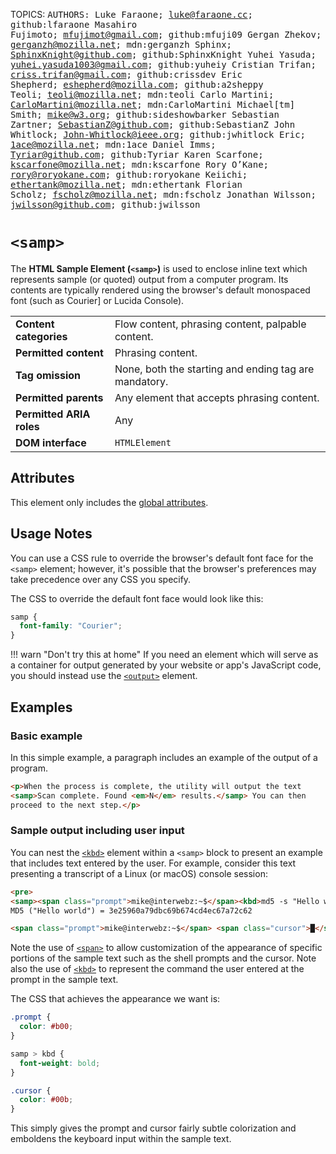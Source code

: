 TOPICS: <samp>
AUTHORS: Luke Faraone; luke@faraone.cc; github:lfaraone
         Masahiro Fujimoto; mfujimot@gmail.com; github:mfuji09
         Gergan Zhekov; gerganzh@mozilla.net; mdn:gerganzh
         Sphinx; SphinxKnight@github.com; github:SphinxKnight
         Yuhei Yasuda; yuhei.yasuda1003@gmail.com; github:yuheiy
         Cristian Trifan; criss.trifan@gmail.com; github:crissdev
         Eric Shepherd; eshepherd@mozilla.com; github:a2sheppy
         Teoli; teoli@mozilla.net; mdn:teoli
         Carlo Martini; CarloMartini@mozilla.net; mdn:CarloMartini
         Michael[tm] Smith; mike@w3.org; github:sideshowbarker
         Sebastian Zartner; SebastianZ@github.com; github:SebastianZ
         John Whitlock; John-Whitlock@ieee.org; github:jwhitlock
         Eric; 1ace@mozilla.net; mdn:1ace
         Daniel Imms; Tyriar@github.com; github:Tyriar
         Karen Scarfone; kscarfone@mozilla.net; mdn:kscarfone
         Rory O’Kane; rory@roryokane.com; github:roryokane
         Keiichi; ethertank@mozilla.net; mdn:ethertank
         Florian Scholz; fscholz@mozilla.net; mdn:fscholz
         Jonathan Wilsson; jwilsson@github.com; github:jwilsson

# `<samp>`

The **HTML Sample Element (`<samp>`)** is used to enclose inline text which represents sample
(or quoted) output from a computer program. Its contents are typically rendered using the browser's
default monospaced font (such as Courier] or Lucida Console).

|  |  |
| :-- | :-- |
| **Content categories** | Flow content, phrasing content, palpable content. |
| **Permitted content** | Phrasing content.|
| **Tag omission** | None, both the starting and ending tag are mandatory. |
| **Permitted parents** | Any element that accepts phrasing content. |
| **Permitted ARIA roles** | Any |
| **DOM interface** | `HTMLElement` |

## Attributes

This element only includes the [global attributes](https://wiki.developer.mozilla.org/en-US/docs/HTML/Global_attributes).

## Usage Notes

You can use a CSS rule to override the browser's default font face for the `<samp>` element; however,
it's possible that the browser's preferences may take precedence over any CSS you specify.

The CSS to override the default font face would look like this:

```css
samp {
  font-family: "Courier";
}
```

!!! warn "Don't try this at home"
    If you need an element which will serve as a container for output generated by your website or
    app's JavaScript code, you should instead use the [`<output>`](/en/webfrontend/<output>) element.

## Examples

### Basic example

In this simple example, a paragraph includes an example of the output of a program.

```html
<p>When the process is complete, the utility will output the text
<samp>Scan complete. Found <em>N</em> results.</samp> You can then
proceed to the next step.</p>
```

### Sample output including user input

You can nest the [`<kbd>`](/en/webfrontend/<kbd>) element within a `<samp>` block to present
an example that includes text entered by the user. For example, consider this text presenting
a transcript of a Linux (or macOS) console session:

```html
<pre>
<samp><span class="prompt">mike@interwebz:~$</span><kbd>md5 -s "Hello world"</kbd>
MD5 ("Hello world") = 3e25960a79dbc69b674cd4ec67a72c62

<span class="prompt">mike@interwebz:~$</span> <span class="cursor">█</span></samp></pre>
```

Note the use of [`<span>`](/en/webfrontend/<span>) to allow customization of the appearance of
specific portions of the sample text such as the shell prompts and the cursor. Note also the use of
[`<kbd>`](/en/webfrontend/<kbd>) to represent the command the user entered at the prompt
in the sample text.

The CSS that achieves the appearance we want is:

```css
.prompt {
  color: #b00;
}

samp > kbd {
  font-weight: bold;
}

.cursor {
  color: #00b;
}
```

This simply gives the prompt and cursor fairly subtle colorization and emboldens the
keyboard input within the sample text.
